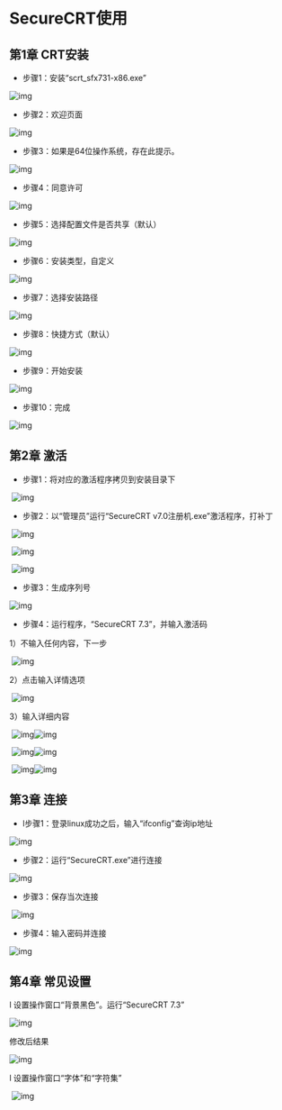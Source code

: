 # SecureCRT使用

## 第1章 CRT安装

- 步骤1：安装“scrt_sfx731-x86.exe”

![img](images/wps1.jpg) 

 

- 步骤2：欢迎页面

![img](images/wps2.jpg) 

 

- 步骤3：如果是64位操作系统，存在此提示。

![img](images/wps3.jpg) 

 

- 步骤4：同意许可

![img](images/wps4.jpg) 

 

- 步骤5：选择配置文件是否共享（默认）

![img](images/wps5.jpg) 

 

- 步骤6：安装类型，自定义

![img](images/wps6.jpg) 

 

- 步骤7：选择安装路径

![img](images/wps7.jpg) 

 

- 步骤8：快捷方式（默认）

![img](images/wps8.jpg) 

 

- 步骤9：开始安装

![img](images/wps9.jpg) 

 

- 步骤10：完成

![img](images/wps10.jpg) 

 

 

 

 

## 第2章  激活

- 步骤1：将对应的激活程序拷贝到安装目录下

​	![img](images/wps11.jpg)



- 步骤2：以“管理员”运行“SecureCRT v7.0注册机.exe”激活程序，打补丁

​	![img](images/wps12.jpg)

​	![img](images/wps13.jpg)

​	![img](images/wps14.jpg)

 

- 步骤3：生成序列号

![img](images/wps15.jpg) 

 

 

 

- 步骤4：运行程序，“SecureCRT 7.3”，并输入激活码

 

1）不输入任何内容，下一步

​	![img](images/wps16.jpg)

2）点击输入详情选项

​	![img](images/wps17.jpg)

3）输入详细内容

​	![img](images/wps18.jpg)![img](images/wps19.jpg)

​	![img](images/wps20.jpg)![img](images/wps21.jpg)

​	![img](images/wps22.jpg)![img](images/wps23.jpg)

 

 

## **第3章**  连接

- l步骤1：登录linux成功之后，输入“ifconfig”查询ip地址

![img](images/wps24.jpg) 

 

- 步骤2：运行“SecureCRT.exe”进行连接

![img](images/wps25.jpg) 



- 步骤3：保存当次连接

​	![img](images/wps26.jpg)

 



- 步骤4：输入密码并连接

![img](images/wps27.jpg) 

 

 

## **第4章**  常见设置

l 设置操作窗口“背景黑色”。运行“SecureCRT 7.3”

![img](images/wps28.jpg) 

修改后结果

![img](images/wps29.jpg) 

l 设置操作窗口“字体”和“字符集”

​	![img](images/wps30.jpg)

 

 

 

 